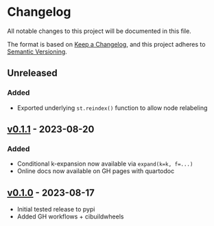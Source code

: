# Changelog

All notable changes to this project will be documented in this file.

The format is based on [Keep a Changelog](https://keepachangelog.com/en/1.0.0/),
and this project adheres to [Semantic Versioning](https://semver.org/spec/v2.0.0.html).

## Unreleased

### Added 

- Exported underlying `st.reindex()` function to allow node relabeling

## [v0.1.1](https://github.com/peekxc/simplextree-py/releases/tag/v0.1.1) - 2023-08-20

### Added

- Conditional k-expansion now available via `expand(k=k, f=...)`
- Online docs now available on GH pages with quartodoc

## [v0.1.0](https://github.com/peekxc/simplextree-py/releases/tag/v0.1.0) - 2023-08-17

- Initial tested release to pypi
- Added GH workflows + cibuildwheels 